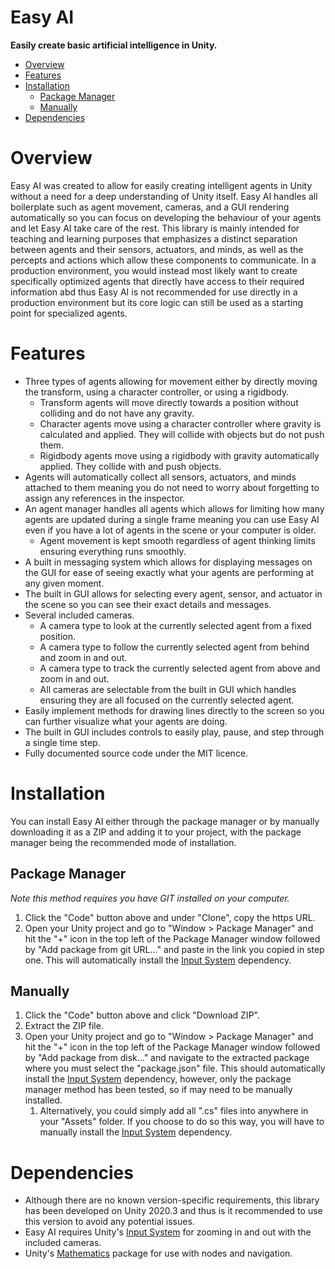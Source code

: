 ﻿# Easy AI

**Easily create basic artificial intelligence in Unity.**

- [Overview](#overview "Overview")
- [Features](#features "Features")
- [Installation](#installation "Installation")
  - [Package Manager](#package-manager "Package Manager")
  - [Manually](#manually "Manually")
- [Dependencies](#dependencies "Dependencies")

# Overview

Easy AI was created to allow for easily creating intelligent agents in Unity without a need for a deep understanding of Unity itself. Easy AI handles all boilerplate such as agent movement, cameras, and a GUI rendering automatically so you can focus on developing the behaviour of your agents and let Easy AI take care of the rest. This library is mainly intended for teaching and learning purposes that emphasizes a distinct separation between agents and their sensors, actuators, and minds, as well as the percepts and actions which allow these components to communicate. In a production environment, you would instead most likely want to create specifically optimized agents that directly have access to their required information abd thus Easy AI is not recommended for use directly in a production environment but its core logic can still be used as a starting point for specialized agents.

# Features

- Three types of agents allowing for movement either by directly moving the transform, using a character controller, or using a rigidbody.
  - Transform agents will move directly towards a position without colliding and do not have any gravity.
  - Character agents move using a character controller where gravity is calculated and applied. They will collide with objects but do not push them.
  - Rigidbody agents move using a rigidbody with gravity automatically applied. They collide with and push objects.
- Agents will automatically collect all sensors, actuators, and minds attached to them meaning you do not need to worry about forgetting to assign any references in the inspector.
- An agent manager handles all agents which allows for limiting how many agents are updated during a single frame meaning you can use Easy AI even if you have a lot of agents in the scene or your computer is older.
  - Agent movement is kept smooth regardless of agent thinking limits ensuring everything runs smoothly.
- A built in messaging system which allows for displaying messages on the GUI for ease of seeing exactly what your agents are performing at any given moment.
- The built in GUI allows for selecting every agent, sensor, and actuator in the scene so you can see their exact details and messages.
- Several included cameras.
  - A camera type to look at the currently selected agent from a fixed position.
  - A camera type to follow the currently selected agent from behind and zoom in and out.
  - A camera type to track the currently selected agent from above and zoom in and out.
  - All cameras are selectable from the built in GUI which handles ensuring they are all focused on the currently selected agent.
- Easily implement methods for drawing lines directly to the screen so you can further visualize what your agents are doing.
- The built in GUI includes controls to easily play, pause, and step through a single time step.
- Fully documented source code under the MIT licence.

# Installation

You can install Easy AI either through the package manager or by manually downloading it as a ZIP and adding it to your project, with the package manager being the recommended mode of installation.

## Package Manager

*Note this method requires you have GIT installed on your computer.*

1. Click the "Code" button above and under "Clone", copy the https URL.
2. Open your Unity project and go to "Window > Package Manager" and hit the "+" icon in the top left of the Package Manager window followed by "Add package from git URL..." and paste in the link you copied in step one. This will automatically install the [Input System](https://docs.unity3d.com/Packages/com.unity.inputsystem@1.1/manual/index.html "Input System") dependency.

## Manually

1. Click the "Code" button above and click "Download ZIP".
2. Extract the ZIP file.
3. Open your Unity project and go to "Window > Package Manager" and hit the "+" icon in the top left of the Package Manager window followed by "Add package from disk..." and navigate to the extracted package where you must select the "package.json" file. This should automatically install the [Input System](https://docs.unity3d.com/Packages/com.unity.inputsystem@1.1/manual/index.html "Input System") dependency, however, only the package manager method has been tested, so if may need to be manually installed.
   1. Alternatively, you could simply add all ".cs" files into anywhere in your "Assets" folder. If you choose to do so this way, you will have to manually install the [Input System](https://docs.unity3d.com/Packages/com.unity.inputsystem@1.1/manual/index.html "Input System") dependency.

# Dependencies

- Although there are no known version-specific requirements, this library has been developed on Unity 2020.3 and thus is it recommended to use this version to avoid any potential issues.
- Easy AI requires Unity's [Input System](https://docs.unity3d.com/Packages/com.unity.inputsystem@1.1/manual/index.html "Input System") for zooming in and out with the included cameras.
- Unity's [Mathematics](https://docs.unity3d.com/Packages/com.unity.mathematics@1.1/manual/index.html "Mathematics") package for use with nodes and navigation.